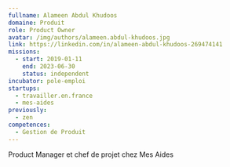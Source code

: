 ```yaml
---
fullname: Alameen Abdul Khudoos
domaine: Produit
role: Product Owner
avatar: /img/authors/alameen.abdul-khudoos.jpg
link: https://linkedin.com/in/alameen-abdul-khudoos-269474141
missions:
  - start: 2019-01-11
    end: 2023-06-30
    status: independent
incubator: pole-emploi
startups:
  - travailler.en.france
  - mes-aides
previously:
  - zen
competences:
  - Gestion de Produit
---
```


Product Manager et chef de projet chez Mes Aides

